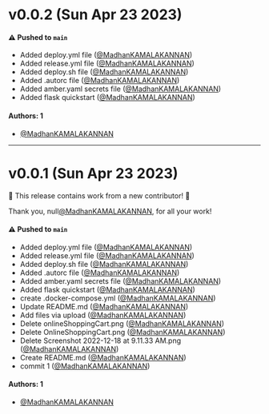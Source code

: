 # v0.0.2 (Sun Apr 23 2023)

#### ⚠️ Pushed to `main`

- Added deploy.yml file ([@MadhanKAMALAKANNAN](https://github.com/MadhanKAMALAKANNAN))
- Added release.yml file ([@MadhanKAMALAKANNAN](https://github.com/MadhanKAMALAKANNAN))
- Added deploy.sh file ([@MadhanKAMALAKANNAN](https://github.com/MadhanKAMALAKANNAN))
- Added .autorc file ([@MadhanKAMALAKANNAN](https://github.com/MadhanKAMALAKANNAN))
- Added amber.yaml secrets file ([@MadhanKAMALAKANNAN](https://github.com/MadhanKAMALAKANNAN))
- Added flask quickstart ([@MadhanKAMALAKANNAN](https://github.com/MadhanKAMALAKANNAN))

#### Authors: 1

- [@MadhanKAMALAKANNAN](https://github.com/MadhanKAMALAKANNAN)

---

# v0.0.1 (Sun Apr 23 2023)

:tada: This release contains work from a new contributor! :tada:

Thank you, null[@MadhanKAMALAKANNAN](https://github.com/MadhanKAMALAKANNAN), for all your work!

#### ⚠️ Pushed to `main`

- Added deploy.yml file ([@MadhanKAMALAKANNAN](https://github.com/MadhanKAMALAKANNAN))
- Added release.yml file ([@MadhanKAMALAKANNAN](https://github.com/MadhanKAMALAKANNAN))
- Added deploy.sh file ([@MadhanKAMALAKANNAN](https://github.com/MadhanKAMALAKANNAN))
- Added .autorc file ([@MadhanKAMALAKANNAN](https://github.com/MadhanKAMALAKANNAN))
- Added amber.yaml secrets file ([@MadhanKAMALAKANNAN](https://github.com/MadhanKAMALAKANNAN))
- Added flask quickstart ([@MadhanKAMALAKANNAN](https://github.com/MadhanKAMALAKANNAN))
- create .docker-compose.yml ([@MadhanKAMALAKANNAN](https://github.com/MadhanKAMALAKANNAN))
- Update README.md ([@MadhanKAMALAKANNAN](https://github.com/MadhanKAMALAKANNAN))
- Add files via upload ([@MadhanKAMALAKANNAN](https://github.com/MadhanKAMALAKANNAN))
- Delete onlineShoppingCart.png ([@MadhanKAMALAKANNAN](https://github.com/MadhanKAMALAKANNAN))
- Delete OnlineShoppingCart.png ([@MadhanKAMALAKANNAN](https://github.com/MadhanKAMALAKANNAN))
- Delete Screenshot 2022-12-18 at 9.11.33 AM.png ([@MadhanKAMALAKANNAN](https://github.com/MadhanKAMALAKANNAN))
- Create README.md ([@MadhanKAMALAKANNAN](https://github.com/MadhanKAMALAKANNAN))
- commit 1 ([@MadhanKAMALAKANNAN](https://github.com/MadhanKAMALAKANNAN))

#### Authors: 1

- [@MadhanKAMALAKANNAN](https://github.com/MadhanKAMALAKANNAN)
